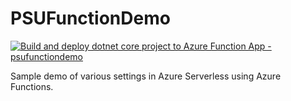 # PSUFunctionDemo

[![Build and deploy dotnet core project to Azure Function App - psufunctiondemo](https://github.com/brhvucn/PSUFunctionDemo/actions/workflows/main_psufunctiondemo.yml/badge.svg)](https://github.com/brhvucn/PSUFunctionDemo/actions/workflows/main_psufunctiondemo.yml)

Sample demo of various settings in Azure Serverless using Azure Functions.

